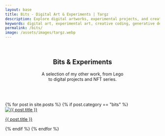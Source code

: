 ```yaml
---
layout: base
title: Bits - Digital Art & Experiments | Targz
description: Explore digital artworks, experimental projects, and creative coding beyond pen plotting. A collection of diverse creative explorations.
keywords: digital art, experimental art, creative coding, generative design, typography, LEGO art
permalink: /bits/
image: /assets/images/targz.webp
---
```


<br>
<hgroup style="text-align: center">
  <h2>Bits & Experiments</h2>
  <p>A selection of my other work, from Lego<br/> to digital projects and NFT series.</p>
</hgroup>
<br>
<br>
<br>


<section class="home-grid bits-grid">
    {% for post in site.posts %} {% if post.category == "bits" %}
    <article class="home-item">
        <a href="{{ post.url | relative_url }}">
            <img src="{{ post.image | relative_url }}" alt="{{ post.title }}" />
            <p>{{ post.title }}</p>
        </a>
    </article>
    {% endif %} {% endfor %}
</section>
